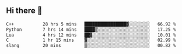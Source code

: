 ## Hi there 👋

<!--START_SECTION:waka-->

```txt
C++           28 hrs 5 mins   ████████████████▓░░░░░░░░   66.92 %
Python        7 hrs 14 mins   ████▒░░░░░░░░░░░░░░░░░░░░   17.25 %
Lua           4 hrs 12 mins   ██▓░░░░░░░░░░░░░░░░░░░░░░   10.01 %
C             1 hr 15 mins    ▓░░░░░░░░░░░░░░░░░░░░░░░░   02.99 %
slang         20 mins         ▒░░░░░░░░░░░░░░░░░░░░░░░░   00.82 %
```

<!--END_SECTION:waka-->
